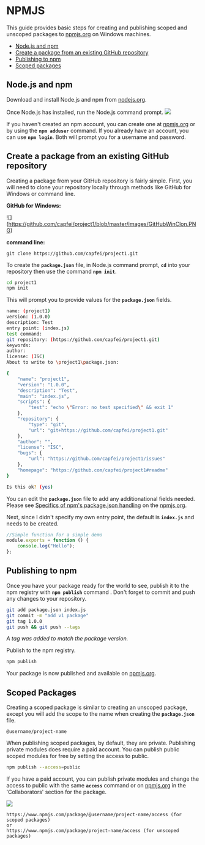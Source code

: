 <properties title="" pageTitle="NPMJS" description="Basic steps for creating and publishing packages to npm" metaKeywords="" services="" solutions="" documentationCenter="" authors="capfei" videoId="" scriptId="" manager="required" />

<tags ms.service="" ms.devlang="" ms.topic="article" ms.tgt_pltfrm="" ms.workload="" ms.date="05/21/2015" ms.author="capfei" />

# NPMJS #

This guide provides basic steps for creating and publishing scoped and unscoped packages to [npmjs.org](https://www.npmjs.org "https://www.npmjs.org") on Windows machines.

 - [Node.js and npm]
 - [Create a package from an existing GitHub repository]
 - [Publishing to npm]
 - [Scoped packages]


## Node.js and npm

Download and install Node.js and npm from [nodejs.org](https://nodejs.org/download/ "https://nodejs.org/download/").

Once Node.js has installed, run the Node.js command prompt. 
![](https://github.com/capfei/project1/blob/master/images/nodejs_command_prompt.PNG)

If you haven't created an npm account, you can create one at [npmjs.org](https://www.npmjs.org "https://www.npmjs.org") or by using the **`npm adduser`** command. If you already have an account, you can use  **`npm login`**. Both will prompt you for a username and password.


## Create a package from an existing GitHub repository

Creating a package from your GitHub repository is fairly simple. First, you will need to clone your repository locally through methods like GitHub for Windows or command line.

**GitHub for Windows:**

![] (https://github.com/capfei/project1/blob/master/images/GitHubWinClon.PNG)

**command line:**
```
git clone https://github.com/capfei/project1.git
```
To create the **`package.json`** file, in Node.js command prompt, **`cd`** into your repository then use the command **`npm init`**.
```bash
cd project1
npm init
```
This will prompt you to provide values for the **`package.json`** fields.
```bash
name: (project1)
version: (1.0.0)
description: Test
entry point: (index.js)
test command: 
git repository: (https://github.com/capfei/project1.git)
keywords:
author:
license: (ISC)
About to write to \project1\package.json:

{
	"name": "project1",
	"version": "1.0.0",
	"description": "Test",
	"main": "index.js",
	"scripts": {
		"test": "echo \"Error: no test specified\" && exit 1"
	},
	"repository": {
		"type": "git",
		"url": "git+https://github.com/capfei/project1.git"
	},
	"author": "",
	"license": "ISC",
	"bugs": {
		"url": "https://github.com/capfei/project1/issues"
	},
	"homepage": "https://github.com/capfei/project1#readme"
}

Is this ok? (yes) 
```
You can edit the **`package.json`** file to add any additionational fields needed. Please see [Specifics of npm's package.json handling](https://docs.npmjs.com/files/package.json "package.json") on the [npmjs.org](https://www.npmjs.org "https://www.npmjs.org").

Next, since I didn't specify my own entry point, the default is **`index.js`** and needs to be created. 
```javascript
//Simple function for a simple demo
module.exports = function () {
	console.log("Hello");	
};
``` 


## Publishing to npm

Once you have your package ready for the world to see, publish it to the npm registry with **`npm publish`** command . Don't forget to commit and push any changes to your repository. 
```bash
git add package.json index.js
git commit -m "add v1 package"
git tag 1.0.0
git push && git push --tags
```
*A tag was added to match the package version.*

Publish to the npm registry.
```bash
npm publish
```
Your package is now published and available on [npmjs.org](https://www.npmjs.org "https://www.npmjs.org").


## Scoped Packages

Creating a scoped package is similar to creating an unscoped package, except you will add the scope to the name when creating the **`package.json`** file.
```
@username/project-name
```
When publishing scoped packages, by default, they are private. Publishing private modules does require a paid account. You can publish public scoped modules for free by setting the access to public.
```bash
npm publish --access=public
```
If you have a paid account, you can publish private modules and change the access to public with the same **`access`** command or on [npmjs.org](https://www.npmjs.org "https://www.npmjs.org") in the 'Collaborators' section for the package.

![](https://github.com/capfei/project1/blob/master/images/npm_private_button.PNG)
```
https://www.npmjs.com/package/@username/project-name/access (for scoped packages)
or
https://www.npmjs.com/package/project-name/access (for unscoped packages)
```

<!--Anchors-->
[Node.js and npm]: #node.js-and-npm
[Create a package from an existing GitHub repository]: #create-a-package-from-an-existing-github-repository
[Publishing to npm]: #publishing-to-npm
[Scoped packages]: #scoped-packages
